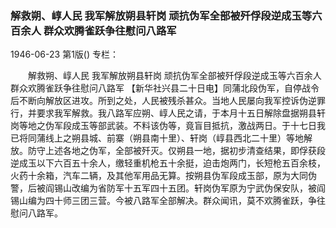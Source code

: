 ### 解救朔、崞人民  我军解放朔县轩岗  顽抗伪军全部被歼俘段逆成玉等六百余人  群众欢腾雀跃争往慰问八路军

1946-06-23
第1版()
专栏：

　　解救朔、崞人民
    我军解放朔县轩岗
    顽抗伪军全部被歼俘段逆成玉等六百余人
    群众欢腾雀跃争往慰问八路军
    【新华社兴县二十日电】同蒲北段伪军，自停战令后不断向解放区进攻。所到之处，人民被残杀甚众。当地人民屡向我军控诉伪逆罪行，并要求我军解救。我八路军应朔、崞人民之请，于本月十五日解除盘据朔县轩岗等地之伪军段成玉等部武装。不料该伪等，竟盲目抵抗，激战两日。于十七日我已将同蒲线上之朔县城、前寨（朔县南十里）、轩岗（崞县西北二十里）等地解放。防守上述各地之伪军，全部被歼灭。仅朔县一地，据初步清查结果，即俘获段逆成玉以下六百五十余人，缴轻重机枪五十余挺，迫击炮两门，长短枪五百余枝，火药十余箱，汽车二辆，及其他军用品无算。按朔县伪军段成玉部，原为大同伪警，后被阎锡山改编为省防军十五军四十五团。轩岗伪军原为宁武伪保安队，被阎锡山编为四十师三团三营。今被八路军全部解决。群众闻讯，莫不欢腾雀跃，争往慰问八路军。
